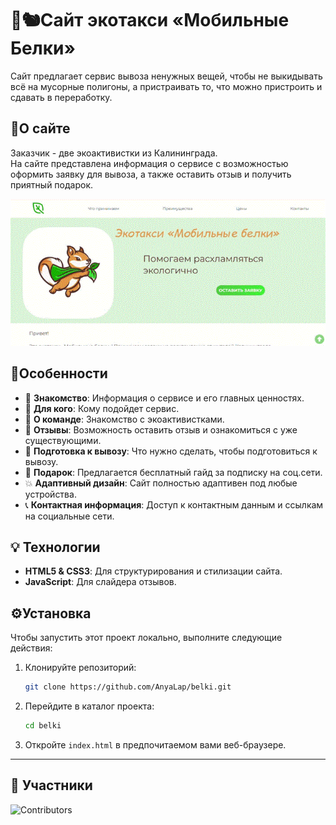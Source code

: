 # 🌱🐿️Сайт экотакси «Мобильные Белки»

Сайт предлагает сервис вывоза ненужных вещей, чтобы не выкидывать всё на мусорные полигоны, а пристраивать то, что можно пристроить и сдавать в переработку.

## 📖О сайте
<p>Заказчик - две экоактивистки из Калининграда.<br>
На сайте представлена информация о сервисе с возможностью оформить заявку для вывоза, а также оставить отзыв и получить приятный подарок.
</p>

<img src="./assets/images/screen.gif" />

## 🔑Особенности

- 🚕 **Знакомство**: Информация о сервисе и его главных ценностях.
- 👫 **Для кого**: Кому подойдет сервис.
- 🐾  **О команде**: Знакомство с экоактивистками.
- 📝 **Отзывы**: Возможность оставить отзыв и ознакомиться с уже существующими.
- 🧹 **Подготовка к вывозу**: Что нужно сделать, чтобы подготовиться к вывозу.
- 🎁 **Подарок**: Предлагается бесплатный гайд за подписку на соц.сети.
- 💥 **Адаптивный дизайн**: Сайт полностью адаптивен под любые устройства.
- 📞 **Контактная информация**: Доступ к контактным данным и ссылкам на социальные сети.

## 💡 Технологии

-   **HTML5 & CSS3**: Для структурирования и стилизации сайта.
-   **JavaScript**: Для слайдера отзывов.

## ⚙️Установка

Чтобы запустить этот проект локально, выполните следующие действия:

1. Клонируйте репозиторий:

    ```bash
    git clone https://github.com/AnyaLap/belki.git
    ```

2. Перейдите в каталог проекта:

    ```bash
    cd belki
    ```

3. Откройте `index.html` в предпочитаемом вами веб-браузере.

---

## 👥 Участники

![Contributors](https://contrib.rocks/image?repo=Emmnia/Belki-Recycling-Startup)

